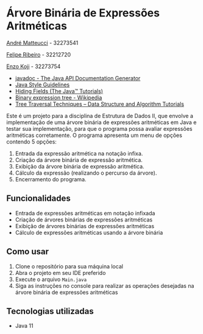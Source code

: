 # Árvore Binária de Expressões Aritméticas

[André Matteucci](https://github.com/hashaski) - 32273541

[Felipe Ribeiro](https://github.com/exh-Auster) - 32212720

[Enzo Koji](https://github.com/Koji22) - 32273754

 * <a href="https://docs.oracle.com/javase/7/docs/technotes/tools/windows/javadoc.html#see">javadoc - The Java API Documentation Generator</a>
 * <a href="https://www.cs.swarthmore.edu/~newhall/unixhelp/javacodestyle.html">Java Style Guidelines</a>
 * <a href="https://docs.oracle.com/javase/tutorial/java/IandI/hidevariables.html">Hiding Fields (The Java™ Tutorials)</a>
 * <a href="https://en.wikipedia.org/wiki/Binary_expression_tree">Binary expression tree - Wikipedia</a>
 * <a href="https://www.geeksforgeeks.org/tree-traversals-inorder-preorder-and-postorder/">Tree Traversal Techniques – Data Structure and Algorithm Tutorials</a>

Este é um projeto para a disciplina de Estrutura de Dados II, que envolve a implementação de uma árvore binária de expressões aritméticas em Java e testar sua implementação, para que o programa possa avaliar expressões aritméticas corretamente. O programa apresenta um menu de opções contendo 5 opções:

1. Entrada da expressão aritmética na notação infixa.
2. Criação da árvore binária de expressão aritmética.
3. Exibição da árvore binária de expressão aritmética.
4. Cálculo da expressão (realizando o percurso da árvore).
5. Encerramento do programa.

## Funcionalidades

- Entrada de expressões aritméticas em notação infixada
- Criação de árvores binárias de expressões aritméticas
- Exibição de árvores binárias de expressões aritméticas
- Cálculo de expressões aritméticas usando a árvore binária

## Como usar

1. Clone o repositório para sua máquina local
2. Abra o projeto em seu IDE preferido
3. Execute o arquivo `Main.java`
4. Siga as instruções no console para realizar as operações desejadas na árvore binária de expressões aritméticas

## Tecnologias utilizadas

- Java 11
